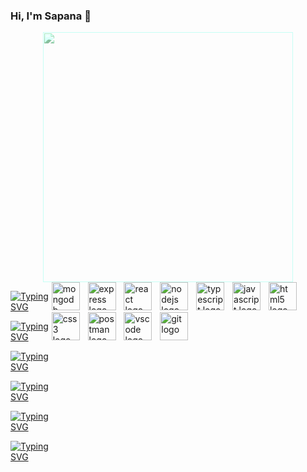 ### Hi, I'm Sapana 👋

<div style="text-align: center;">
  <img src="https://github.com/Anmol-Baranwal/Cool-GIFs-For-GitHub/assets/74038190/7b282ec6-fcc3-4600-90a7-2c3140549f58" width="400" style="filter: brightness(110%) sepia(100%) hue-rotate(90deg);"/>
</div>

<div style="display: flex; justify-content: space-between;">
  <div style="text-align: left;">

[![Typing SVG](https://readme-typing-svg.demolab.com?font=Fira+Code&pause=1000&color=FFFFFF&width=435&lines=const+Sapana+%3D+%7B)](https://git.io/typing-svg)

[![Typing SVG](https://readme-typing-svg.demolab.com?font=Fira+Code&pause=1000&color=FFFFFF&width=435&lines=%7C+pronouns%3A+%22she%2Fher%22%2C)](https://git.io/typing-svg)

[![Typing SVG](https://readme-typing-svg.demolab.com?font=Fira+Code&pause=1000&color=FFFFFF&width=435&lines=%7C+FullStackDeveloper%3A+true%2C)](https://git.io/typing-svg)

<!-- [![Typing SVG](https://readme-typing-svg.demolab.com?font=Fira+Code&pause=1000&color=FFFFFF&width=435&lines=%7C+numOfCats%3A+2%2C)](https://git.io/typing-svg) -->

[![Typing SVG](https://readme-typing-svg.demolab.com?font=Fira+Code&pause=1000&color=FFFFFF&width=435&lines=%7C+interests%3A+%5Bdecoration%2C)](https://git.io/typing-svg)

[![Typing SVG](https://readme-typing-svg.demolab.com?font=Fira+Code&pause=1000&color=FFFFFF&width=435&lines=%7C+travel%2C+hiking%5D)](https://git.io/typing-svg)

[![Typing SVG](https://readme-typing-svg.demolab.com?font=Fira+Code&pause=1000&color=FFFFFF&width=435&lines=%7D)](https://git.io/typing-svg)


 </div>

<!-- <div style="text-align: right;">
  <img src="https://user-images.githubusercontent.com/74038190/219923809-b86dc415-a0c2-4a38-bc88-ad6cf06395a8.gif" width="400">
</div>
</div> -->

<div align="left">
    <img src="https://skillicons.dev/icons?i=mongodb" height="45" alt="mongodb logo"  />
    <img width="5" />
    <img src="https://skillicons.dev/icons?i=express" height="45" alt="express logo"  />
    <img width="5" />
    <img src="https://skillicons.dev/icons?i=react" height="45" alt="react logo"  />
    <img width="5" />
    <img src="https://skillicons.dev/icons?i=nodejs" height="45" alt="nodejs logo"  />
    <img width="5" />
    <img src="https://skillicons.dev/icons?i=ts" height="45" alt="typescript logo"  />
    <img width="5" />
    <img src="https://skillicons.dev/icons?i=js" height="45" alt="javascript logo"  />
    <img width="5" />
    <img src="https://skillicons.dev/icons?i=html" height="45" alt="html5 logo"  />
    <img width="5" />
    <img src="https://skillicons.dev/icons?i=css" height="45" alt="css3 logo"  />
    <img width="5" />
    <img src="https://skillicons.dev/icons?i=postman" height="45" alt="postman logo"  />
    <img width="5" />
    <img src="https://skillicons.dev/icons?i=vscode" height="45" alt="vscode logo"  />
    <img width="5" />
    <img src="https://skillicons.dev/icons?i=git" height="45" alt="git logo"  />
</div>
